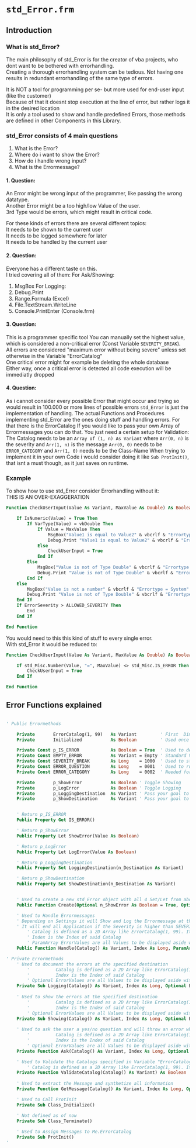 # `std_Error.frm`

## Introduction

### What is std_Error?

The main philosophy of std_Error is for the creator of vba projects, who dont want to be bothered with errorhandling.  
Creating a thorough errorhandling system can be tedious. Not having one results in redundant errorhandling of the same type of errors.

It is NOT a tool for programming per se- but more used for end-user input (like the customer)  
Because of that it doesnt stop execution at the line of error, but rather logs it in the desired location  
It is only a tool used to show and handle predefined Errors, those methods are defined in other Components in this Library.


### std_Error consists of 4 main questions
1. What is the Error?
2. Where do i want to show the Error?
3. How do i handle wrong input?
4. What is the Errormessage?



#### 1. Question:
An Error might be wrong input of the programmer, like passing the wrong datatype.  
Another Error might be a too high/low Value of the user.  
3rd Type would be errors, which might result in critical code.  

For these kinds of errors there are several different topics:  
    It needs to be shown to the current user  
    It needs to be logged somewhere for later  
    It needs to be handled by the current user

#### 2. Question:
Everyone has a different taste on this.  
I tried covering all of them:
For Ask/Showing:
1. MsgBox
For Logging:
1. Debug.Print
2. Range.Formula (Excel)
3. File.TextStream.WriteLine
4. Console.PrintEnter (Console.frm)

#### 3. Question:
This is a programmer specific tool
You can manually set the highest value, which is considered a non-critical error (Const Variable `SEVERITY_BREAK`).  
    All errors are considered "maximum error without being severe" unless set otherwise in the Variable "ErrorCatalog"  
One critical error might for example be deleting the whole database  
Either way, once a critical error is detected all code execution will be immediatly dropped  

#### 4. Question:
As i cannot consider every possible Error that might occur and trying so would result in 100.000 or more lines of possible errors `std_Error` is just the implementation of handling.
The actual Functions and Procedures implementing std_Error are the ones doing stuff and handling errors.
For that there is the ErrorCatalog
    If you would like to pass your own Array of Errormessages you can do that.
    You just need a certain setup for Validation: The Catalog needs to be an `Array of (1, n) As Variant` where `Arr(0, n)` is the severity and `Arr(1, n)` is the message
    `Arr(0, 0)` needs to be `ERROR_CATEGORY` and `Arr(1, 0)` needs to be the Class-Name
When trying to implement it in your own Code i would consider doing it like `Sub ProtInit()`, that isnt a must though, as it just saves on runtime.
    

### Example
To show how to use std_Error consider Errorhandling without it:  
THIS IS AN OVER-EXAGGERATION  

```vb
Function CheckUserInput(Value As Variant, MaxValue As Double) As Boolean

    If IsNumeric(Value) = True Then
        If VarType(Value) = vbDouble Then
            If Value = MaxValue Then
                MsgBox("Value1 is equal to Value2" & vbcrlf & "Errortype = System" & vbcrlf & "Errorseverity = x" & vbcrlf & "Value1 = " & Value & vbcrlf & "Value2 = " & MaxValue, vbExlamation, "ERROR")
                Debug.Print "Value1 is equal to Value2" & vbcrlf & "Errortype = System" & vbcrlf & "Errorseverity = x" & vbcrlf & "Value1 = " & Value & vbcrlf & "Value2 = " & MaxValue
            Else
                CheckUserInput = True
            End If
        Else
            MsgBox("Value is not of Type Double" & vbcrlf & "Errortype = System" & vbcrlf & "Errorseverity = x" & vbcrlf & "Value = " & Value, vbExlamation, "ERROR")
            Debug.Print "Value is not of Type Double" & vbcrlf & "Errortype = System" & vbcrlf & "Errorseverity = x" & vbcrlf & "Value = " & Value
        End If
    Else
        MsgBox("Value is not a number" & vbcrlf & "Errortype = System" & vbcrlf & "Errorseverity = x" & vbcrlf & "Value = " & Value, vbExlamation, "ERROR")
        Debug.Print "Value is not of Type Double" & vbcrlf & "Errortype = System" & vbcrlf & "Errorseverity = x" & vbcrlf & "Value = " & Value
    End If
    If ErrorSeverity > ALLOWED_SEVERITY Then
        End
    End If

End Function
```

You would need to this this kind of stuff to every single error.  
With std_Error it would be reduced to:  

```vb
Function CheckUserInput(Value As Variant, MaxValue As Double) As Boolean

    If std_Misc.Number(Value, "=", MaxValue) <> std_Misc.IS_ERROR Then
        CheckUserInput = True
    End If

End Function
```

## Error Functions explained


```vb

' Public Errormethods

    Private       ErrorCatalog(1, 99)   As Variant         ' First  Dimension is Severity/Message. Second Dimension is Index
    Private       Initialized           As Boolean         ' Used once to initialize all Errormessages

    Private Const p_IS_ERROR            As Boolean = True  ' Used to determine, if it is an Error. Dont Change
    Private Const EMPTY_ERROR           As Variant = Empty ' Standard Value if no ErrorValue is passed
    Private Const SEVERITY_BREAK        As Long    = 1000  ' Used to stop the process if this Value is lower than the Error severity. Dont Change
    Private Const ERROR_QUESTION        As Long    = 0001  ' Used to run a Question and handle Error accordingly. Should be below SEVERITY_BREAK. Dont Change
    Private Const ERROR_CATEGORY        As Long    = 0002  ' Needed for ErrorCatalog Validation. Dont Change

    Private       p_ShowError           As Boolean ' Toggle Showing
    Private       p_LogError            As Boolean ' Toggle Logging
    Private       p_LoggingDestination  As Variant ' Pass your goal to log here. Implemented: Excel-Range, Debug.Print, Textfile, Console-Form
    Private       p_ShowDestination     As Variant ' Pass your goal to show here. For example a Range or textfile


    ' Return p_IS_ERROR
    Public Property Get IS_ERROR()

    ' Return p_ShowError
    Public Property Let ShowError(Value As Boolean)

    ' Return p_LogError
    Public Property Let LogError(Value As Boolean)

    ' Return p_LoggingDestination
    Public Property Set LoggingDestination(n_Destination As Variant)

    ' Return p_ShowDestination
    Public Property Set ShowDestination(n_Destination As Variant)


    ' Used to create a new std_Error object with all 4 Set/Let from above
    Public Function Create(Optional n_ShowError As Boolean = True, Optional n_LogError As Boolean = True, Optional n_LoggingDestination As Variant, Optional n_ShowDestination As Variant) As std_Error

    ' Used to Handle Errormessages
    ' Depending on Settings it will Show and Log the Errormessage at the Destination
    ' It will end all Application if the Severity is higher than SEVERITY_BREAK
        ' Catalog is defined as a 2D Array like ErrorCatalog(1, 99). It doesnt have to be this one, it just needs the same Setup. It is used to "import Errormessages from other Components"
        ' Index is the Index of said Catalog
        ' ParamArray ErrorValues are all Values to be displayed aside with the Errormessage 
    Public Function Handle(Catalog() As Variant, Index As Long, ParamArray ErrorValues()) As Boolean

' Private Errormethods
    ' Used to document the errors at the specified destination
        '          Catalog is defined as a 2D Array like ErrorCatalog(1, 99). It doesnt have to be this one, it just needs the same Setup. It is used to "import Errormessages from other Components"
        '          Index is the Index of said Catalog
        ' Optional ErrorValues are all Values to be displayed aside with the Errormessage
    Private Sub Logging(Catalog() As Variant, Index As Long, Optional ErrorValues As Variant = Empty)
    
    ' Used to show the errors at the specified destination
        '          Catalog is defined as a 2D Array like ErrorCatalog(1, 99). It doesnt have to be this one, it just needs the same Setup. It is used to "import Errormessages from other Components"
        '          Index is the Index of said Catalog
        ' Optional ErrorValues are all Values to be displayed aside with the Errormessage
    Private Sub Showing(Catalog() As Variant, Index As Long, Optional ErrorValues As Variant = Empty)
    
    ' Used to ask the user a yes/no question and will throw an error when NO is pressed, at your specified location
        '          Catalog is defined as a 2D Array like ErrorCatalog(1, 99). It doesnt have to be this one, it just needs the same Setup. It is used to "import Errormessages from other Components"
        '          Index is the Index of said Catalog
        ' Optional ErrorValues are all Values to be displayed aside with the Errormessage
    Private Function Ask(Catalog() As Variant, Index As Long, Optional ErrorValues As Variant = Empty) As Boolean

    ' Used to Validate the Catalogs specified in Variable "ErrorCatalog" and will end all execution if false
        ' Catalog is defined as a 2D Array like ErrorCatalog(1, 99). It doesnt have to be this one, it just needs the same Setup. It is used to "import Errormessages from other Components"
    Private Function ValidateCatalog(Catalog() As Variant) As Boolean
    
    ' Used to extract the Message and synthetize all information 
    Private Function GetMessage(Catalog() As Variant, Index As Long, Optional ErrorValues As Variant = Empty) As String

    ' Used to Call ProtInit
    Private Sub Class_Initialize()

    ' Not defined as of now
    Private Sub Class_Terminate()
    
    ' Used to Assign Messages to Me.ErrorCatalog
    Private Sub ProtInit()
'
```
